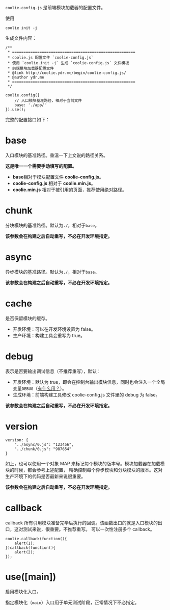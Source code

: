 `coolie-config.js` 是前端模块加载器的配置文件。

使用
```
coolie init -j
```
生成文件内容：
```
/**
 * ======================================================
 * coolie.js 配置文件 `coolie-config.js`
 * 使用 `coolie.init -j` 生成 `coolie-config.js` 文件模板
 * 前端模块加载器配置文件
 * @link http://coolie.ydr.me/begin/coolie-config.js/
 * @author ydr.me
 * ======================================================
 */

coolie.config({
    // 入口模块基准路径，相对于当前文件
    base: './app/'
}).use();
```


完整的配置接口如下：

# base
入口模块的基准路径。重温一下上文说的路径关系。

**这是唯一一个需要手动填写的配置。**

- **base**相对于模块配置文件 **coolie-config.js**。
- **coolie-config.js** 相对于 **coolie.min.js**。
- **coolie.min.js** 相对于被引用的页面，推荐使用绝对路径。


# chunk
分块模块的基准路径。默认为`./`，相对于`base`。

**该参数会在构建之后自动重写，不必在开发环境指定。**


# async
异步模块的基准路径。默认为`./`，相对于`base`。

**该参数会在构建之后自动重写，不必在开发环境指定。**


# cache
是否保留模块的缓存。

- 开发环境：可以在开发环境设置为 false。
- 生产环境：构建工具会重写为 true。


# debug
表示是否要输出调试信息（不推荐重写），默认：

- 开发环境：默认为 true，即会在控制台输出模块信息，同时也会注入一个全局变量`DEBUG`（[有什么用？](../advance/build-js.md)）。
- 生成环境：前端构建工具修改 coolie-config.js 文件里的 debug 为 false。

**该参数会在构建之后自动重写，不必在开发环境指定。**


# version
```
version: {
    "../async/0.js": "123456",
    "../chunk/0.js": "987654"
}
```
如上，也可以使用一个对象 MAP 来标记每个模块的版本号。模块加载器在加载模块的时候，都会参考上述配置，
精确控制每个异步模块和分块模块的版本。这对生产环境下的代码是否最新来说很重要。

**该参数会在构建之后自动重写，不必在开发环境指定。**


# callback
callback 所有引用模块准备完毕后执行的回调。该函数出口的就是入口模块的出口，这对测试来说，很重要。不推荐重写。
可以一次性注册多个 callback。
```
coolie.callback(function(){
    alert(1);
})callback(function(){
    alert(2);
});
```


# use([main])
启用模块化入口。

指定模块化（`main`）入口用于单元测试阶段，正常情况下不必指定。



